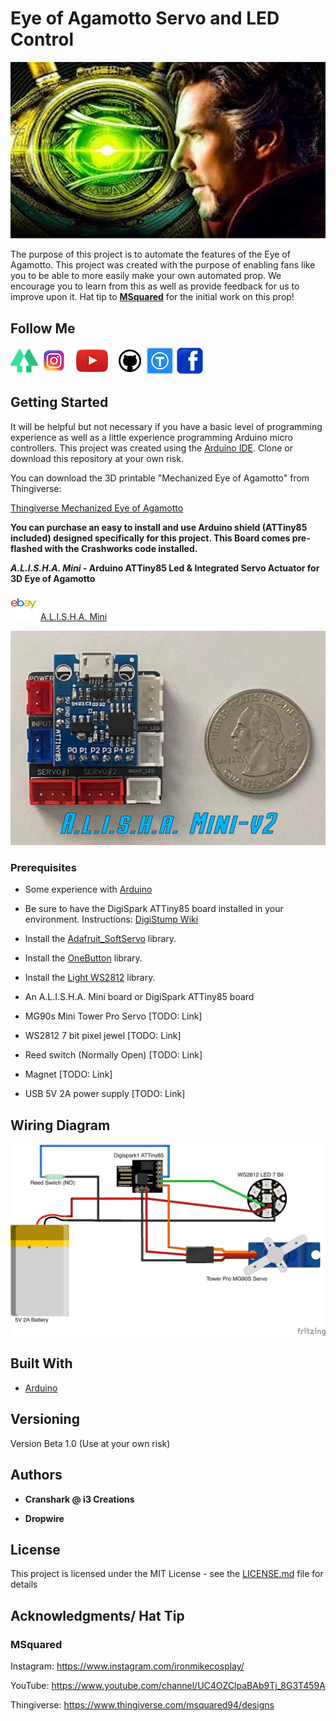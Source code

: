 # Eye of Agamotto Servo and LED Control

![Dr. Strange Eye of Agamotto](images/main_eom.jpeg)

The purpose of this project is to automate the features of the Eye of Agamotto. This project was created with the purpose of enabling fans like you to be able to more easily make your own automated prop. We encourage you to learn from this as well as provide feedback for us to improve upon it.  Hat tip to **[MSquared](https://www.instagram.com/ironmikecosplay/)** for the initial work on this prop!

## Follow Me

[![alt text][6.1]][6]  [![alt text][1.1]][1]  [![alt text][2.1]][2]  [![alt text][3.1]][3]   [![alt text][4.1]][4]    [![alt text][5.1]][5]

[1]: https://www.instagram.com/crashworks3d/
[2]: https://www.youtube.com/@crashworks3d?view_as=subscriber&sub_confirmation=1
[3]: https://github.com/
[4]: https://www.thingiverse.com/crashworks3d/designs
[5]: https://www.facebook.com/groups/cosplayspecialeffectsprops
[6]: https://linktr.ee/crashworks3d
[1.1]: images/instagram.png (Instagram - Crash Works 3D)
[2.1]: images/youtube.png (YouTube - Dropwire)
[3.1]: images/github.png (Github - Crash Works)
[4.1]: images/Thingiverse.png (Thingiverse - Crash Works)
[5.1]: images/facebook.png (Facebook - Crash Works)
[6.1]: images/linktree.png (Link Tree)

## Getting Started

It will be helpful but not necessary if you have a basic level of programming experience as well as a little experience programming Arduino micro controllers.  This project was created using the [Arduino IDE](https://www.arduino.cc/).  Clone or download this repository at your own risk.

You can download the 3D printable "Mechanized Eye of Agamotto" from Thingiverse:

[Thingiverse Mechanized Eye of Agamotto](https://www.thingiverse.com/thing:4970358)

**You can purchase an easy to install and use Arduino shield (ATTiny85 included) designed specifically for this project. This Board comes pre-flashed with the Crashworks code installed.**

**_A.L.I.S.H.A. Mini_ - Arduino ATTiny85 Led & Integrated Servo Actuator for 3D Eye of Agamotto**

[![alt text](images/ebay.png)](https://www.ebay.com/str/crashworks3d)  [A.L.I.S.H.A. Mini](https://www.ebay.com/str/crashworks3d)

![A.L.I.S.H.A. Mini v2](images/AM-2_01.png)

### Prerequisites

* Some experience with [Arduino](https://www.arduino.cc/)

* Be sure to have the DigiSpark ATTiny85 board installed in your environment. Instructions: [DigiStump Wiki](http://digistump.com/wiki/digispark/tutorials/connecting)

* Install the [Adafruit_SoftServo](https://github.com/adafruit/Adafruit_SoftServo) library.

* Install the [OneButton](https://github.com/mathertel/OneButton) library.

* Install the [Light WS2812](https://github.com/cpldcpu/light_ws2812) library.

* An A.L.I.S.H.A. Mini board or DigiSpark ATTiny85 board

* MG90s Mini Tower Pro Servo [TODO: Link]

* WS2812 7 bit pixel jewel [TODO: Link]

* Reed switch (Normally Open) [TODO: Link]

* Magnet [TODO: Link]

* USB 5V 2A power supply [TODO: Link]

## Wiring Diagram
![Wiring diagram](images/Eye_Of_Agamotto_Sketch_bb.jpg)

## Built With

* [Arduino](https://www.arduino.cc/)

## Versioning

Version Beta 1.0 (Use at your own risk) 

## Authors

* **Cranshark @ i3 Creations**

* **Dropwire**

## License

This project is licensed under the MIT License - see the [LICENSE.md](LICENSE.md) file for details

## Acknowledgments/ Hat Tip

### MSquared

Instagram: https://www.instagram.com/ironmikecosplay/

YouTube: https://www.youtube.com/channel/UC4OZClpaBAb9Tj_8G3T459A

Thingiverse: https://www.thingiverse.com/msquared94/designs

